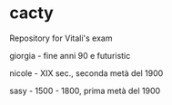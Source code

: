 # cacty
Repository for Vitali's exam


giorgia - fine anni 90 e futuristic

nicole - XIX sec., seconda metà del 1900

sasy - 1500 - 1800, prima metà del 1900
